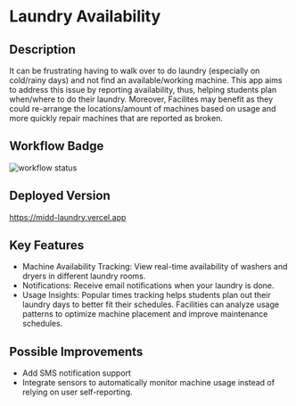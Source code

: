 # Laundry Availability

## Description
It can be frustrating having to walk over to do laundry (especially on cold/rainy days) and not find an available/working machine. This app aims to address this issue by reporting availability, thus, helping students plan when/where to do their laundry. Moreover, Facilites may benefit as they could re-arrange the locations/amount of machines based on usage and more quickly repair machines that are reported as broken.

## Workflow Badge
![workflow status](https://github.com/csci312-s24/project-camelshump/actions/workflows/node.js.yml/badge.svg)

## Deployed Version
https://midd-laundry.vercel.app

## Key Features
* Machine Availability Tracking: View real-time availability of washers and dryers in different laundry rooms.
* Notifications: Receive email notifications when your laundry is done.
* Usage Insights: Popular times tracking helps students plan out their laundry days to better fit their schedules. Facilities can analyze usage patterns to optimize machine placement and improve maintenance schedules.

## Possible Improvements
* Add SMS notification support
* Integrate sensors to automatically monitor machine usage instead of relying on user self-reporting.

